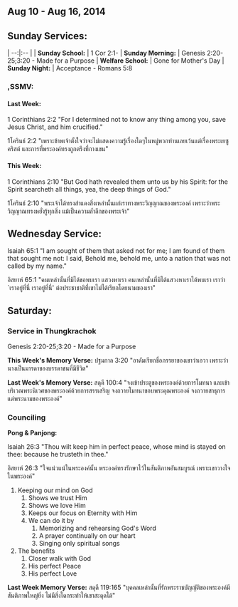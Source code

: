 ## Aug 10 - Aug 16, 2014
## Sunday Services:

| --:|:-- |
| **Sunday School:**	|	1 Cor 2:1-
| **Sunday Morning:**	|	Genesis 2:20-25;3:20 - Made for a Purpose
| **Welfare School:**	|	Gone for Mother's Day
| **Sunday Night:**		|	Acceptance - Romans 5:8

### ,SSMV:
#### Last Week: 
1 Corinthians 2:2 "For I determined not to know any thing among you, save Jesus Christ, and him crucified."

1โครินธ์ 2:2 "เพราะข้าพเจ้าตั้งใจว่าจะไม่แสดงความรู้เรื่องใดๆในหมู่พวกท่านเลยเว้นแต่เรื่องพระเยซูคริสต์ และการที่พระองค์ทรงถูกตรึงที่กางเขน"

#### This Week: 
1 Corinthians 2:10 "But God hath revealed them unto us by his Spirit: for the Spirit searcheth all things, yea, the deep things of God."

1โครินธ์ 2:10 "พระเจ้าได้ทรงสำแดงสิ่งเหล่านั้นแก่เราทางพระวิญญาณของพระองค์ เพราะว่าพระวิญญาณทรงหยั่งรู้ทุกสิ่ง แม้เป็นความล้ำลึกของพระเจ้า"

## Wednesday Service:

Isaiah 65:1 "I am sought of them that asked not for me; I am found of them that sought me not: I said, Behold me, behold me, unto a nation that was not called by my name."

อิสยาห์ 65:1 "คนเหล่านั้นที่มิได้ขอพบเรา แสวงหาเรา คนเหล่านั้นที่มิได้แสวงหาเราได้พบเรา เราว่า `เราอยู่ที่นี่ เราอยู่ที่นี่' ต่อประชาชาติที่เขาไม่ได้เรียกโดยนามของเรา"

## Saturday:

### Service in Thungkrachok

Genesis 2:20-25;3:20 - Made for a Purpose

**This Week's Memory Verse:** 
ปฐมกาล 3:20 "อาดัมเรียกชื่อภรรยาของเขาว่าเอวา เพราะว่านางเป็นมารดาของบรรดาชนที่มีชีวิต" 

**Last Week's Memory Verse:**	สดุดี 100:4 "จงเข้าประตูของพระองค์ด้วยการโมทนา และเข้าบริเวณพระนิเวศของพระองค์ด้วยการสรรเสริญ จงถวายโมทนาขอบพระคุณพระองค์ จงถวายสาธุการแด่พระนามของพระองค์"

### Counciling

**Pong & Panjong:**

Isaiah 26:3 "Thou wilt keep him in perfect peace, whose mind is stayed on thee: because he trusteth in thee."

อิสยาห์ 26:3 "ใจแน่วแน่ในพระองค์นั้น พระองค์ทรงรักษาไว้ในสันติภาพอันสมบูรณ์ เพราะเขาวางใจในพระองค์"

1. Keeping our mind on God
	1. Shows we trust Him
	2. Shows we love Him
	3. Keeps our focus on Eternity with Him
	4. We can do it by
		1. Memorizing and rehearsing God's Word
		2. A prayer continually on our heart
		3. Singing only spiritual songs
2. The benefits
	1. Closer walk with God
	2. His perfect Peace
	3. His perfect Love

**Last Week Memory Verse:** สดุดี 119:165 "บุคคลเหล่านั้นที่รักพระราชบัญญัติของพระองค์มีสันติภาพใหญ่ยิ่ง ไม่มีสิ่งใดกระทำให้เขาสะดุดได้"